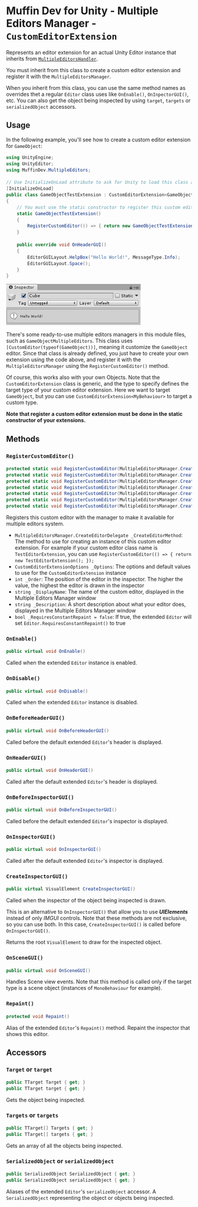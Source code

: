 # Muffin Dev for Unity - Multiple Editors Manager - `CustomEditorExtension`

Represents an editor extension for an actual Unity Editor instance that inherits from [`MultipleEditorsHandler`](multiple-editors-handler.md).

You must inherit from this class to create a custom editor extension and register it with the `MultipleEditorsManager`.

When you inherit from this class, you can use the same method names as overrides thet a regular `Editor` class uses like `OnEnable()`, `OnInpectorGUI()`, etc. You can also get the object being inspected by using `target`, `targets` or `serializedObject` accessors.

## Usage

In the following example, you'll see how to create a custom editor extension for `GameObject`:

```cs
using UnityEngine;
using UnityEditor;
using MuffinDev.MultipleEditors;

// Use InitializeOnLoad attribute to ask for Unity to load this class after recompiling
[InitializeOnLoad]
public class GameObjectTestExtension : CustomEditorExtension<GameObject>
{
    // You must use the static constructor to register this custom editor extension
    static GameObjectTestExtension()
    {
        RegisterCustomEditor(() => { return new GameObjectTestExtension(); });
    }

    public override void OnHeaderGUI()
    {
        EditorGUILayout.HelpBox("Hello World!", MessageType.Info);
        EditorGUILayout.Space();
    }
}
```

![`CustomMultipleExtension` usage result](./Images/multiple-editors-manager-usage-gameobject.png)

There's some ready-to-use multiple editors managers in this module files, such as `GameObjectMultipleEditors`. This class uses `[CustomEditor(typeof(GameObject))]`, meaning it customize the `GameObject` editor. Since that class is already defined, you just have to create your own extension using the code above, and register it with the `MultipleEditorsManager` using the `RegisterCustomEditor()` method.

Of course, this works also with your own Objects. Note that the `CustomEditorExtension` class is generic, and the type to specify defines the target type of your custom editor extension. Here we want to target `GameObject`, but you can use `CustomEditorExtension<MyBehaviour>` to target a custom type.

**Note that register a custom editor extension must be done in the static constructor of your extensions.**

## Methods

### `RegisterCustomEditor()`

```cs
protected static void RegisterCustomEditor(MultipleEditorsManager.CreateEditorDelegate _CreateEditorMethod);
protected static void RegisterCustomEditor(MultipleEditorsManager.CreateEditorDelegate _CreateEditorMethod, CustomEditorExtensionOptions _Options);
protected static void RegisterCustomEditor(MultipleEditorsManager.CreateEditorDelegate _CreateEditorMethod, int _Order, bool _RequiresConstantRepaint = false);
protected static void RegisterCustomEditor(MultipleEditorsManager.CreateEditorDelegate _CreateEditorMethod, int _Order, string _DisplayName, bool _RequiresConstantRepaint = false);
protected static void RegisterCustomEditor(MultipleEditorsManager.CreateEditorDelegate _CreateEditorMethod, int _Order, string _DisplayName, string _Description, bool _RequiresConstantRepaint = false);
protected static void RegisterCustomEditor(MultipleEditorsManager.CreateEditorDelegate _CreateEditorMethod, string _DisplayName, bool _RequiresConstantRepaint = false);
protected static void RegisterCustomEditor(MultipleEditorsManager.CreateEditorDelegate _CreateEditorMethod, string _DisplayName, string _Description, bool _RequiresConstantRepaint = false);
```

Registers this custom editor with the manager to make it available for multiple editors system.

- `MultipleEditorsManager.CreateEditorDelegate _CreateEditorMethod`: The method to use for creating an instance of this custom editor extension. For example if your custom editor class name is `TestEditorExtension`, you can use `RegisterCustomEditor(() => { return new TestEditorExtension(); });`
- `CustomEditorExtensionOptions _Options`: The options and default values to use for the `CustomEditorExtension` instance
- `int _Order`: The position of the editor in the inspector. The higher the value, the highest the editor is drawn in the inspector
- `string _DisplayName`: The name of the custom editor, displayed in the Multiple Editors Manager window
- `string _Description`: A short description about what your editor does, displayed in the Multiple Editors Manager window
- `bool _RequiresConstantRepaint = false`: If true, the extended `Editor` will set `Editor.RequiresConstantRepaint()` to true

### `OnEnable()`

```cs
public virtual void OnEnable()
```

Called when the extended `Editor` instance is enabled.

### `OnDisable()`

```cs
public virtual void OnDisable()
```

Called when the extended `Editor` instance is disabled.

### `OnBeforeHeaderGUI()`

```cs
public virtual void OnBeforeHeaderGUI()
```

Called before the default extended `Editor`'s header is displayed.

### `OnHeaderGUI()`

```cs
public virtual void OnHeaderGUI()
```

Called after the default extended `Editor`'s header is displayed.

### `OnBeforeInspectorGUI()`

```cs
public virtual void OnBeforeInspectorGUI()
```

Called before the default extended `Editor`'s inspector is displayed.

### `OnInspectorGUI()`

```cs
public virtual void OnInspectorGUI()
```

Called after the default extended `Editor`'s inspector is displayed.

### `CreateInspectorGUI()`

```cs
public virtual VisualElement CreateInspectorGUI()
```

Called when the inspector of the object being inspected is drawn.

This is an alternative to `OnInspectorGUI()` that allow you to use ***UIElements*** instead of only *IMGUI* controls. Note that these methods are not exclusive, so you can use both. In this case, `CreateInspectorGUI()` is called before `OnInspectorGUI()`.

Returns the root `VisualElement` to draw for the inspected object.

### `OnSceneGUI()`

```cs
public virtual void OnSceneGUI()
```

Handles Scene view events. Note that this method is called only if the target type is a scene object (instances of `MonoBehaviour` for example).

### `Repaint()`

```cs
protected void Repaint()
```

Alias of the extended `Editor`'s `Repaint()` method. Repaint the inspector that shows this editor.

## Accessors

### `Target` or `target`

```cs
public TTarget Target { get; }
public TTarget target { get; }
```

Gets the object being inspected.

### `Targets` or `targets`

```cs
public TTarget[] Targets { get; }
public TTarget[] targets { get; }
```

Gets an array of all the objects being inspected.

### `SerializedObject` or `serializedObject`

```cs
public SerializedObject SerializedObject { get; }
public SerializedObject serializedObject { get; }
```

Aliases of the extended `Editor`'s `serializeObject` accessor. A `SerializedObject` representing the object or objects being inspected.